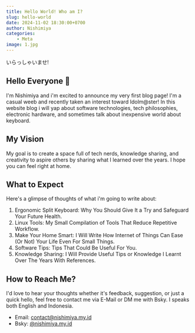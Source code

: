 ```yaml
---
title: Hello World! Who am I?
slug: hello-world
date: 2024-11-02 18:30:00+0700
author: Nishimiya
categories:
    - Meta
image: 1.jpg
---
```


いらっしゃいませ!

## Hello Everyone 🎉
I'm Nishimiya and i'm excited to announce my very first blog page! I'm a casual weeb and recently taken an interest toward Idolm@ster!
In this website blog i will yap about software technologies, tech philosophies, electronic hardware, and sometimes talk about inexpensive world about keyboard.

## My Vision
My goal is to create a space full of tech nerds, knowledge sharing, and creativity to aspire others by sharing what I learned over the years.
I hope you can feel right at home.

## What to Expect
Here's a glimpse of thoughts of what i'm going to write about:

1. Ergonomic Split Keyboard: Why You Should Give It a Try and Safeguard Your Future Health.
2. Linux Tools: My Small Compilation of Tools That Reduce Repetitive Workflow.
3. Make Your Home Smart: I Will Write How Internet of Things Can Ease (Or Not) Your Life Even For Small Things.
4. Software Tips: Tips That Could Be Useful For You.
5. Knowledge Sharing: I Will Provide Useful Tips or Knowledge I Learnt Over The Years With References.

## How to Reach Me?
I'd love to hear your thoughts whether it's feedback, suggestion, or just a quick hello, feel free to contact me via E-Mail or DM me with Bsky.
I speaks both English and Indonesia.

- Email: [contact@nishimiya.my.id](mailto:contact@nishimiya.my.id)
- Bsky: [@nishimiya.my.id](https://bsky.nishimiya.my.id)
